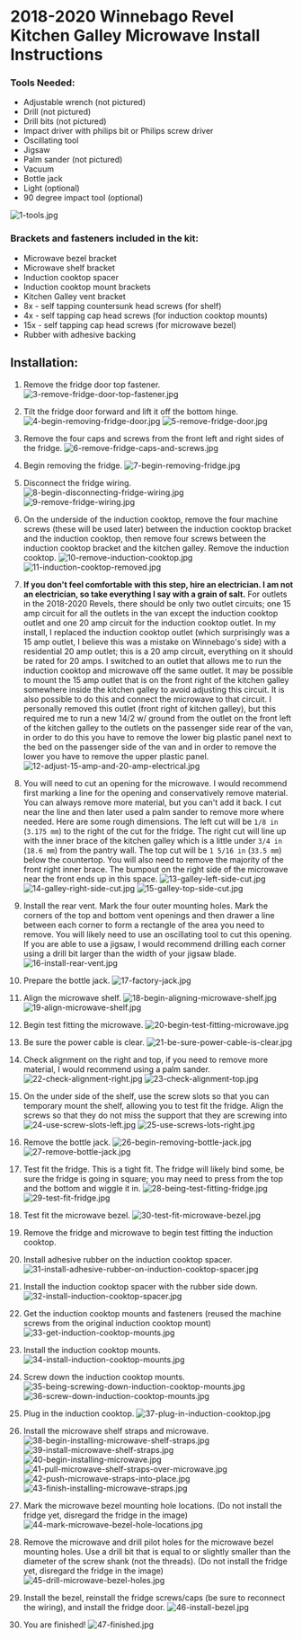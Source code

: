 # 2018-2020 Winnebago Revel Kitchen Galley Microwave Install Instructions

### Tools Needed:

- Adjustable wrench (not pictured)
- Drill (not pictured)
- Drill bits (not pictured)
- Impact driver with philips bit or Philips screw driver 
- Oscillating tool
- Jigsaw
- Palm sander (not pictured)
- Vacuum
- Bottle jack
- Light (optional)
- 90 degree impact tool (optional)

![1-tools.jpg](2018-2020-Winnebago-Revel-Kitchen-Galley-Microwave-Install-Instructions-images/1-tools.jpg)

### Brackets and fasteners included in the kit:

- Microwave bezel bracket
- Microwave shelf bracket
- Induction cooktop spacer
- Induction cooktop mount brackets
- Kitchen Galley vent bracket
- 8x - self tapping countersunk head screws (for shelf)
- 4x - self tapping cap head screws (for induction cooktop mounts)
- 15x - self tapping cap head screws (for microwave bezel)
- Rubber with adhesive backing

## Installation:

1. Remove the fridge door top fastener.
![3-remove-fridge-door-top-fastener.jpg](2018-2020-Winnebago-Revel-Kitchen-Galley-Microwave-Install-Instructions-images/3-remove-fridge-door-top-fastener.jpg)

2. Tilt the fridge door forward and lift it off the bottom hinge.
![4-begin-removing-fridge-door.jpg](2018-2020-Winnebago-Revel-Kitchen-Galley-Microwave-Install-Instructions-images/4-begin-removing-fridge-door.jpg)
![5-remove-fridge-door.jpg](2018-2020-Winnebago-Revel-Kitchen-Galley-Microwave-Install-Instructions-images/5-remove-fridge-door.jpg)

3. Remove the four caps and screws from the front left and right sides of the fridge.
![6-remove-fridge-caps-and-screws.jpg](2018-2020-Winnebago-Revel-Kitchen-Galley-Microwave-Install-Instructions-images/6-remove-fridge-caps-and-screws.jpg)

4. Begin removing the fridge.
![7-begin-removing-fridge.jpg](2018-2020-Winnebago-Revel-Kitchen-Galley-Microwave-Install-Instructions-images/7-begin-removing-fridge.jpg)

5. Disconnect the fridge wiring.
![8-begin-disconnecting-fridge-wiring.jpg](2018-2020-Winnebago-Revel-Kitchen-Galley-Microwave-Install-Instructions-images/8-begin-disconnecting-fridge-wiring.jpg)
![9-remove-fridge-wiring.jpg](2018-2020-Winnebago-Revel-Kitchen-Galley-Microwave-Install-Instructions-images/9-remove-fridge-wiring.jpg)

6. On the underside of the induction cooktop, remove the four machine screws (these will be used later) between the induction cooktop bracket and the induction cooktop, then remove four screws between the induction cooktop bracket and the kitchen galley. Remove the induction cooktop.
![10-remove-induction-cooktop.jpg](2018-2020-Winnebago-Revel-Kitchen-Galley-Microwave-Install-Instructions-images/10-remove-induction-cooktop.jpg)
![11-induction-cooktop-removed.jpg](2018-2020-Winnebago-Revel-Kitchen-Galley-Microwave-Install-Instructions-images/11-induction-cooktop-removed.jpg)

7. **If you don't feel comfortable with this step, hire an electrician. I am not an electrician, so take everything I say with a grain of salt.** For outlets in the 2018-2020 Revels, there should be only two outlet circuits; one 15 amp circuit for all the outlets in the van except the induction cooktop outlet and one 20 amp circuit for the induction cooktop outlet. In my install, I replaced the induction cooktop outlet (which surprisingly was a 15 amp outlet, I believe this was a mistake on Winnebago's side) with a residential 20 amp outlet; this is a 20 amp circuit, everything on it should be rated for 20 amps. I switched to an outlet that allows me to run the induction cooktop and microwave off the same outlet. It may be possible to mount the 15 amp outlet that is on the front right of the kitchen galley somewhere inside the kitchen galley to avoid adjusting this circuit. It is also possible to do this and connect the microwave to that circuit. I personally removed this outlet (front right of kitchen galley), but this required me to run a new 14/2 w/ ground from the outlet on the front left of the kitchen galley to the outlets on the passenger side rear of the van, in order to do this you have to remove the lower big plastic panel next to the bed on the passenger side of the van and in order to remove the lower you have to remove the upper plastic panel.
![12-adjust-15-amp-and-20-amp-electrical.jpg](2018-2020-Winnebago-Revel-Kitchen-Galley-Microwave-Install-Instructions-images/12-adjust-15-amp-and-20-amp-electrical.jpg)

8. You will need to cut an opening for the microwave. I would recommend first marking a line for the opening and conservatively remove material. You can always remove more material, but you can't add it back. I cut near the line and then later used a palm sander to remove more where needed. Here are some rough dimensions. The left cut will be `1/8 in` (`3.175 mm`) to the right of the cut for the fridge. The right cut will line up with the inner brace of the kitchen galley which is a little under `3/4 in` (`18.6 mm`) from the pantry wall. The top cut will be `1 5/16 in` (`33.5 mm`) below the countertop. You will also need to remove the majority of the front right inner brace. The bumpout on the right side of the microwave near the front ends up in this space.
![13-galley-left-side-cut.jpg](2018-2020-Winnebago-Revel-Kitchen-Galley-Microwave-Install-Instructions-images/13-galley-left-side-cut.jpg)
![14-galley-right-side-cut.jpg](2018-2020-Winnebago-Revel-Kitchen-Galley-Microwave-Install-Instructions-images/14-galley-right-side-cut.jpg)
![15-galley-top-side-cut.jpg](2018-2020-Winnebago-Revel-Kitchen-Galley-Microwave-Install-Instructions-images/15-galley-top-side-cut.jpg)

9. Install the rear vent. Mark the four outer mounting holes. Mark the corners of the top and bottom vent openings and then drawer a line between each corner to form a rectangle of the area you need to remove. You will likely need to use an oscillating tool to cut this opening. If you are able to use a jigsaw, I would recommend drilling each corner using a drill bit larger than the width of your jigsaw blade.
![16-install-rear-vent.jpg](2018-2020-Winnebago-Revel-Kitchen-Galley-Microwave-Install-Instructions-images/16-install-rear-vent.jpg)

10. Prepare the bottle jack.
![17-factory-jack.jpg](2018-2020-Winnebago-Revel-Kitchen-Galley-Microwave-Install-Instructions-images/17-factory-jack.jpg)

11. Align the microwave shelf.
![18-begin-aligning-microwave-shelf.jpg](2018-2020-Winnebago-Revel-Kitchen-Galley-Microwave-Install-Instructions-images/18-begin-aligning-microwave-shelf.jpg)
![19-align-microwave-shelf.jpg](2018-2020-Winnebago-Revel-Kitchen-Galley-Microwave-Install-Instructions-images/19-align-microwave-shelf.jpg)

12. Begin test fitting the microwave.
![20-begin-test-fitting-microwave.jpg](2018-2020-Winnebago-Revel-Kitchen-Galley-Microwave-Install-Instructions-images/20-begin-test-fitting-microwave.jpg)

13. Be sure the power cable is clear.
![21-be-sure-power-cable-is-clear.jpg](2018-2020-Winnebago-Revel-Kitchen-Galley-Microwave-Install-Instructions-images/21-be-sure-power-cable-is-clear.jpg)

14. Check alignment on the right and top, if you need to remove more material, I would recommend using a palm sander.
![22-check-alignment-right.jpg](2018-2020-Winnebago-Revel-Kitchen-Galley-Microwave-Install-Instructions-images/22-check-alignment-right.jpg)
![23-check-alignment-top.jpg](2018-2020-Winnebago-Revel-Kitchen-Galley-Microwave-Install-Instructions-images/23-check-alignment-top.jpg)

15. On the under side of the shelf, use the screw slots so that you can temporary mount the shelf, allowing you to test fit the fridge. Align the screws so that they do not miss the support that they are screwing into
![24-use-screw-slots-left.jpg](2018-2020-Winnebago-Revel-Kitchen-Galley-Microwave-Install-Instructions-images/24-use-screw-slots-left.jpg)
![25-use-screws-lots-right.jpg](2018-2020-Winnebago-Revel-Kitchen-Galley-Microwave-Install-Instructions-images/25-use-screws-lots-right.jpg)

16. Remove the bottle jack.
![26-begin-removing-bottle-jack.jpg](2018-2020-Winnebago-Revel-Kitchen-Galley-Microwave-Install-Instructions-images/26-begin-removing-bottle-jack.jpg)
![27-remove-bottle-jack.jpg](2018-2020-Winnebago-Revel-Kitchen-Galley-Microwave-Install-Instructions-images/27-remove-bottle-jack.jpg)

17. Test fit the fridge. This is a tight fit. The fridge will likely bind some, be sure the fridge is going in square; you may need to press from the top and the bottom and wiggle it in.
![28-being-test-fitting-fridge.jpg](2018-2020-Winnebago-Revel-Kitchen-Galley-Microwave-Install-Instructions-images/28-being-test-fitting-fridge.jpg)
![29-test-fit-fridge.jpg](2018-2020-Winnebago-Revel-Kitchen-Galley-Microwave-Install-Instructions-images/29-test-fit-fridge.jpg)

18. Test fit the microwave bezel.
![30-test-fit-microwave-bezel.jpg](2018-2020-Winnebago-Revel-Kitchen-Galley-Microwave-Install-Instructions-images/30-test-fit-microwave-bezel.jpg)
19. Remove the fridge and microwave to begin test fitting the induction cooktop.
20. Install adhesive rubber on the induction cooktop spacer.
![31-install-adhesive-rubber-on-induction-cooktop-spacer.jpg](2018-2020-Winnebago-Revel-Kitchen-Galley-Microwave-Install-Instructions-images/31-install-adhesive-rubber-on-induction-cooktop-spacer.jpg)

21. Install the induction cooktop spacer with the rubber side down.
![32-install-induction-cooktop-spacer.jpg](2018-2020-Winnebago-Revel-Kitchen-Galley-Microwave-Install-Instructions-images/32-install-induction-cooktop-spacer.jpg)

22. Get the induction cooktop mounts and fasteners (reused the machine screws from the original induction cooktop mount)
![33-get-induction-cooktop-mounts.jpg](2018-2020-Winnebago-Revel-Kitchen-Galley-Microwave-Install-Instructions-images/33-get-induction-cooktop-mounts.jpg)

23. Install the induction cooktop mounts.
![34-install-induction-cooktop-mounts.jpg](2018-2020-Winnebago-Revel-Kitchen-Galley-Microwave-Install-Instructions-images/34-install-induction-cooktop-mounts.jpg)

24. Screw down the induction cooktop mounts.
![35-being-screwing-down-induction-cooktop-mounts.jpg](2018-2020-Winnebago-Revel-Kitchen-Galley-Microwave-Install-Instructions-images/35-being-screwing-down-induction-cooktop-mounts.jpg)
![36-screw-down-induction-cooktop-mounts.jpg](2018-2020-Winnebago-Revel-Kitchen-Galley-Microwave-Install-Instructions-images/36-screw-down-induction-cooktop-mounts.jpg)

25. Plug in the induction cooktop.
![37-plug-in-induction-cooktop.jpg](2018-2020-Winnebago-Revel-Kitchen-Galley-Microwave-Install-Instructions-images/37-plug-in-induction-cooktop.jpg)

26. Install the microwave shelf straps and microwave.
![38-begin-installing-microwave-shelf-straps.jpg](2018-2020-Winnebago-Revel-Kitchen-Galley-Microwave-Install-Instructions-images/38-begin-installing-microwave-shelf-straps.jpg)
![39-install-microwave-shelf-straps.jpg](2018-2020-Winnebago-Revel-Kitchen-Galley-Microwave-Install-Instructions-images/39-install-microwave-shelf-straps.jpg)
![40-begin-installing-microwave.jpg](2018-2020-Winnebago-Revel-Kitchen-Galley-Microwave-Install-Instructions-images/40-begin-installing-microwave.jpg)
![41-pull-microwave-shelf-straps-over-microwave.jpg](2018-2020-Winnebago-Revel-Kitchen-Galley-Microwave-Install-Instructions-images/41-pull-microwave-shelf-straps-over-microwave.jpg)
![42-push-microwave-straps-into-place.jpg](2018-2020-Winnebago-Revel-Kitchen-Galley-Microwave-Install-Instructions-images/42-push-microwave-straps-into-place.jpg)
![43-finish-installing-microwave-straps.jpg](2018-2020-Winnebago-Revel-Kitchen-Galley-Microwave-Install-Instructions-images/43-finish-installing-microwave-straps.jpg)

27. Mark the microwave bezel mounting hole locations. (Do not install the fridge yet, disregard the fridge in the image)
![44-mark-microwave-bezel-hole-locations.jpg](2018-2020-Winnebago-Revel-Kitchen-Galley-Microwave-Install-Instructions-images/44-mark-microwave-bezel-hole-locations.jpg)

28. Remove the microwave and drill pilot holes for the microwave bezel mounting holes. Use a drill bit that is equal to or slightly smaller than the diameter of the screw shank (not the threads). (Do not install the fridge yet, disregard the fridge in the image)
![45-drill-microwave-bezel-holes.jpg](2018-2020-Winnebago-Revel-Kitchen-Galley-Microwave-Install-Instructions-images/45-drill-microwave-bezel-holes.jpg)

29. Install the bezel, reinstall the fridge screws/caps (be sure to reconnect the wiring), and install the fridge door.
![46-install-bezel.jpg](2018-2020-Winnebago-Revel-Kitchen-Galley-Microwave-Install-Instructions-images/46-install-bezel.jpg)

30. You are finished!
![47-finished.jpg](2018-2020-Winnebago-Revel-Kitchen-Galley-Microwave-Install-Instructions-images/47-finished.jpg)
